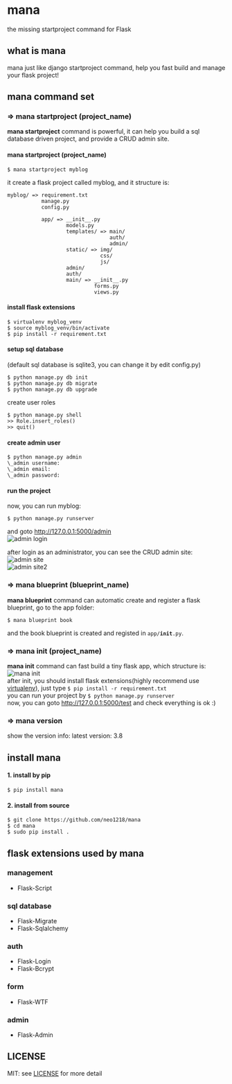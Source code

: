 mana
==
the missing startproject command for Flask <br/>

## what is mana
mana just like django startproject command, help you fast build and manage your flask project!

## mana command set
### => mana startproject (project_name)
<strong>mana startproject</strong> command is powerful, it can help you build a sql database driven project, and provide a CRUD admin site.
#### mana startproject (project_name)

    $ mana startproject myblog

it create a flask project called myblog, and it structure is:

    myblog/ => requirement.txt
               manage.py
               config.py

               app/ => __init__.py
                       models.py
                       templates/ => main/
                                     auth/
                                     admin/
                       static/ => img/
                                  css/
                                  js/
                       admin/
                       auth/
                       main/ => __init__.py
                                forms.py
                                views.py

#### install flask extensions

    $ virtualenv myblog_venv
    $ source myblog_venv/bin/activate
    $ pip install -r requirement.txt

#### setup sql database
(default sql database is sqlite3, you can change it by edit config.py)

    $ python manage.py db init
    $ python manage.py db migrate
    $ python manage.py db upgrade

create user roles

    $ python manage.py shell
    >> Role.insert_roles()
    >> quit()

#### create admin user

    $ python manage.py admin
    \_admin username:
    \_admin email:
    \_admin password:

#### run the project
now, you can run myblog:

    $ python manage.py runserver

and goto http://127.0.0.1:5000/admin <br/>
![admin login](http://7xj431.com1.z0.glb.clouddn.com/manalogin)<br/>

after login as an administrator, you can see the CRUD admin site: <br/>
![admin site](http://7xj431.com1.z0.glb.clouddn.com/manaadmin) <br/>
![admin site2](http://7xj431.com1.z0.glb.clouddn.com/manaadmin2)<br/>

### => mana blueprint (blueprint_name)
<strong>mana blueprint</strong> command can automatic create and
register a flask blueprint, go to the app folder:

    $ mana blueprint book

and the book blueprint is created and registed in <code>app/__init__.py</code>.

### => mana init (project_name)
<strong>mana init</strong> command can fast build a tiny flask app, which structure is:
![mana init](http://7xj431.com1.z0.glb.clouddn.com/manainit) <br/>
after init, you should install flask extensions(highly recommend use [virtualenv](http://flask.pocoo.org/docs/0.10/installation/#virtualenv)), just type <code>$ pip install -r requirement.txt</code> <br/>
you can run your project by <code>$ python manage.py runserver</code> <br/>
now, you can goto http://127.0.0.1:5000/test and check everything is ok :)

### => mana version
show the version info: latest version: 3.8

## install mana
#### 1. install by pip

    $ pip install mana

#### 2. install from source

    $ git clone https://github.com/neo1218/mana
    $ cd mana
    $ sudo pip install .

## flask extensions used by mana
### management

+ Flask-Script

### sql database

+ Flask-Migrate
+ Flask-Sqlalchemy

### auth

+ Flask-Login
+ Flask-Bcrypt

### form

+ Flask-WTF

### admin

+ Flask-Admin

## LICENSE
MIT: see [LICENSE](https://github.com/neo1218/mana/blob/master/LICENSE) for more detail

